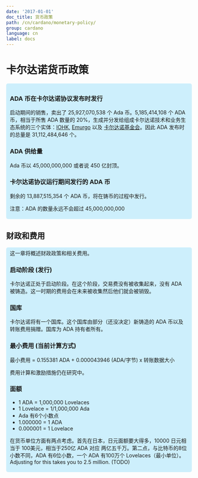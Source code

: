 ```yaml
---
date: '2017-01-01'
doc_title: 货币政策
path: /cn/cardano/monetary-policy/
group: cardano
language: cn
label: docs
---
```

<!-- Reviewed at 1bd2a2f5979233f4f50a7e66ab4e1819ac486400 -->

# 卡尔达诺货币政策

<div style="border-radius:5px;padding:5px 10px;background: #cdeffc;" markdown="1">

### ADA 币在卡尔达诺协议发布时发行

启动期间的销售，卖出了 25,927,070,538 个 Ada 币。5,185,414,108 个 ADA 币，相当于所售 ADA 数量的 20%，生成并分发给组成卡尔达诺技术和业务生态系统的三个实体：[IOHK](https://iohk.io), [Emurgo](http://emurgo.io/) 以及 [卡尔达诺基金会](https://cardanofoundation.org/)。因此 ADA 发布时的总量是 31,112,484,646 个。

### ADA 供给量

Ada 币以 45,000,000,000 或者说 450 亿封顶。


### 卡尔达诺协议运行期间发行的 ADA 币

剩余的 13,887,515,354 个 ADA 币，将在铸币的过程中发行。


注意：ADA 的数量永远不会超过 45,000,000,000
</div>


## 财政和费用
<div style="border-radius:5px;padding:5px 10px;background: #cdeffc;" markdown="1">
这一章将概述财政政策和相关费用。

### 启动阶段 (发行)

卡尔达诺正处于启动阶段。在这个阶段，交易费没有被收集起来，没有 ADA 被铸造。这一时期的费用会在未来被收集然后他们就会被销毁。


### 国库

卡尔达诺将有一个国库。这个国库由部分（还没决定）新铸造的 ADA 币以及转账费用捐赠。国库为 ADA 持有者所有。

### 最小费用 (当前计算方式)

最小费用 = 0.155381 ADA + 0.000043946 (ADA/字节) x 转账数据大小

费用计算和激励措施仍在研究中。


### 面额
- 1 ADA = 1,000,000 Lovelaces
- 1 Lovelace = 1/1,000,000 Ada
- Ada 有6个小数点
- 1.000000 = 1 ADA
- 0.000001 = 1 Lovelace

在货币单位方面有两点考虑。首先在日本，日元面额要大得多，10000 日元相当于 100美元，相当于250亿 ADA 对应 两亿五千万。第二点，与比特币的8位小数不同，ADA 有6位小数，一个 ADA 有100万个 Lovelaces（最小单位）。Adjusting for this takes you to 2.5 million. (TODO)

</div>
